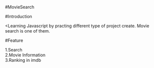#MovieSearch

#Introduction

<Learning Javascript by practing different type of project create. Movie search is one of them.<br>
          
#Feature<br>
          
1.Search<br>
2.Movie Information<br>
3.Ranking in imdb<br>          









